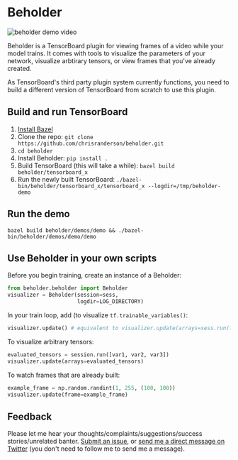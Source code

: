 # Beholder

![beholder demo video](https://raw.githubusercontent.com/chrisranderson/beholder/master/demo.gif)

Beholder is a TensorBoard plugin for viewing frames of a video while your model trains. It comes with tools to visualize the parameters of your network, visualize arbtirary tensors, or view frames that you've already created.

As TensorBoard's third party plugin system currently functions, you need to build a different version of TensorBoard from scratch to use this plugin.

## Build and run TensorBoard
1. [Install Bazel](https://docs.bazel.build/versions/master/install.html)
2. Clone the repo: `git clone https://github.com/chrisranderson/beholder.git`
3. `cd beholder`
4. Install Beholder: `pip install .`
4. Build TensorBoard (this will take a while): `bazel build beholder/tensorboard_x`
5. Run the newly built TensorBoard: `./bazel-bin/beholder/tensorboard_x/tensorboard_x --logdir=/tmp/beholder-demo`

## Run the demo
`bazel build beholder/demos/demo && ./bazel-bin/beholder/demos/demo/demo`

## Use Beholder in your own scripts
Before you begin training, create an instance of a Beholder:

```python
from beholder.beholder import Beholder
visualizer = Beholder(session=sess,
                      logdir=LOG_DIRECTORY)
```

In your train loop, add (to visualize `tf.trainable_variables()`:

```python
visualizer.update() # equivalent to visualizer.update(arrays=sess.run(tf.trainable_variables()))
```

To visualize arbitrary tensors:

```python
evaluated_tensors = session.run([var1, var2, var3])
visualizer.update(arrays=evaluated_tensors)
```

To watch frames that are already built:

```python
example_frame = np.random.randint(1, 255, (100, 100))
visualizer.update(frame=example_frame)
```

## Feedback

Please let me hear your thoughts/complaints/suggestions/success stories/unrelated banter. [Submit an issue](https://github.com/chrisranderson/beholder/issues/new), or [send me a direct message on Twitter](https://twitter.com/chrisdotio) (you don't need to follow me to send me a message).
